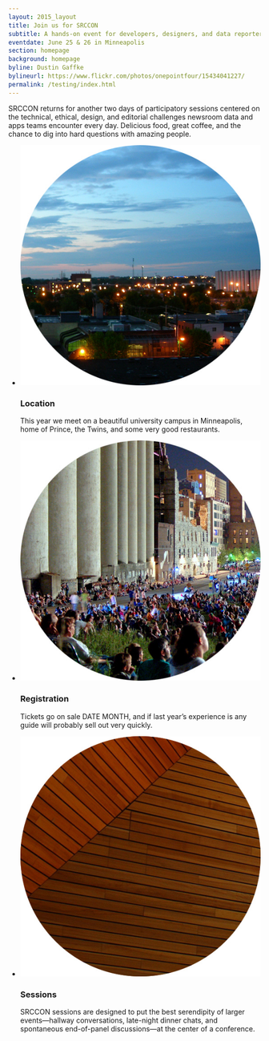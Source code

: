 ```yaml
---
layout: 2015_layout
title: Join us for SRCCON
subtitle: A hands-on event for developers, designers, and data reporters in and around newsrooms.
eventdate: June 25 & 26 in Minneapolis
section: homepage
background: homepage
byline: Dustin Gaffke
bylineurl: https://www.flickr.com/photos/onepointfour/15434041227/
permalink: /testing/index.html
---
```

SRCCON returns for another two days of participatory sessions centered on the technical, ethical, design, and editorial challenges newsroom data and apps teams encounter every day. Delicious food, great coffee, and the chance to dig into hard questions with amazing people.
    <ul class="homepage">
    <li class="left"><img src="/media/img/2015/cityscape.jpg"><h3>Location</h3><p>This year we meet on a beautiful university campus in Minneapolis, home of Prince, the Twins, and some very good restaurants.
    <li class="right"><img src="/media/img/2015/registration.jpg" class="right"><h3>Registration</h3><p>Tickets go on sale DATE MONTH, and if last year’s experience is any guide will probably sell out very quickly.
    <li class="left"><img src="/media/img/2015/location.jpg"><h3>Sessions</h3><p>SRCCON sessions are designed to put the best serendipity of larger events—hallway conversations, late-night dinner chats, and spontaneous end-of-panel discussions—at the center of a conference.
  </ul>
